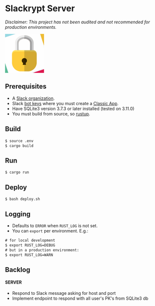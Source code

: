 # Slackrypt Server

_Disclaimer: This project has not been audited and not recommended for production environments._

<img src="https://github.com/jeffrade/slackrypt/blob/master/slackrypt.jpg" alt="logo" width="128" height="128">

## Prerequisites
 - A [Slack organization](https://slack.com/get-started).
 - Slack [bot keys](https://slack.com/get-started) where you must create a [Classic App](https://api.slack.com/rtm#create_a_classic_slack_app).
 - Have SQLite3 version 3.7.3 or later installed (tested on 3.11.0)
 - You must build from source, so [rustup](https://rustup.rs/).

## Build
```
$ source .env
$ cargo build
```

## Run
```
$ cargo run
```

## Deploy
```
$ bash deploy.sh
```

## Logging
 - Defaults to `ERROR` when `RUST_LOG` is not set.
 - You can `export` per environment. E.g.:
```
# for local development
$ export RUST_LOG=DEBUG
# but in a production environment:
$ export RUST_LOG=WARN
```
## Backlog
#### SERVER
 - Respond to Slack message asking for host and port
 - Implement endpoint to respond with all user's PK's from SQLite3 db
